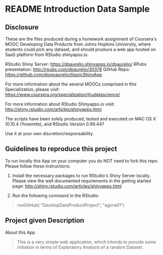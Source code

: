 README Introduction Data Sample
====================================================================


Disclosure
-------------------------- 

These are the files produced during a homework assignment of Coursera's MOOC Developing Data Products from Johns Hopkins University, where students could pick any dataset, and should produce a web app hosted on SaaS platform from RStudio shinyapss.io.

RStudio Shiny Server: https://dpaurelio.shinyapps.io/dpaurelio/
RPubs presentation: http://rpubs.com/dpaurelio/30378
GitHub Repo: https://github.com/diogoaurelio/titanicShinyApp



For more information about the several MOOCs comprised in this Specialization, please visit:
https://www.coursera.org/specialization/jhudatascience/

For more information about RStudio Shinyapps.io visit:
http://shiny.rstudio.com/articles/shinyapps.html

The scripts have been solely produced, tested and executed on MAC OS X 10.10.4 (Yosemite), and RStudio Version 0.99.447

Use it at your own discretion/responsability.


Guidelines to reproduce this project
-------------------------------------
To run locally this App on your computer you do NOT need to fork this repo. Please follow these instructions:

1. Install the necessary packages to run RStudio's Shiny Server locally. Please view the well documented requirements in the getting started page:
http://shiny.rstudio.com/articles/shinyapps.html

2. Run the following command in the RStudio: 
>runGitHub( "DevelopDataProductProject", "agora01") 

Project given Description
--------------------------

About this App

> This is a very simple web application, which intends to provide some initiation in terms of Exploratory Analysis of a random Dataset.

